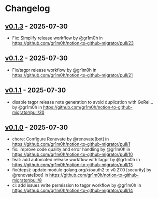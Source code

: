 # Changelog

## [v0.1.3](https://github.com/gr1m0h/notion-to-github-migrator/compare/v0.1.2...v0.1.3) - 2025-07-30
- Fix: Simplify release workflow by @gr1m0h in https://github.com/gr1m0h/notion-to-github-migrator/pull/23

## [v0.1.2](https://github.com/gr1m0h/notion-to-github-migrator/compare/v0.1.1...v0.1.2) - 2025-07-30
- Fix/tagpr release workflow by @gr1m0h in https://github.com/gr1m0h/notion-to-github-migrator/pull/21

## [v0.1.1](https://github.com/gr1m0h/notion-to-github-migrator/compare/v0.1.0...v0.1.1) - 2025-07-30
- disable tagpr release note generation to avoid duplication with GoRel… by @gr1m0h in https://github.com/gr1m0h/notion-to-github-migrator/pull/20

## [v0.1.0](https://github.com/gr1m0h/notion-to-github-migrator/commits/v0.1.0) - 2025-07-30
- chore: Configure Renovate by @renovate[bot] in https://github.com/gr1m0h/notion-to-github-migrator/pull/1
- fix: improve code quality and error handling by @gr1m0h in https://github.com/gr1m0h/notion-to-github-migrator/pull/10
- feat: add automated release workflow with tagpr by @gr1m0h in https://github.com/gr1m0h/notion-to-github-migrator/pull/13
- fix(deps): update module golang.org/x/oauth2 to v0.27.0 [security] by @renovate[bot] in https://github.com/gr1m0h/notion-to-github-migrator/pull/8
- ci: add issues write permission to tagpr workflow by @gr1m0h in https://github.com/gr1m0h/notion-to-github-migrator/pull/14
